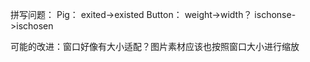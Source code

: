 拼写问题：
Pig：
exited->existed
Button：
weight->width？
ischonse->ischosen

可能的改进：窗口好像有大小适配？图片素材应该也按照窗口大小进行缩放